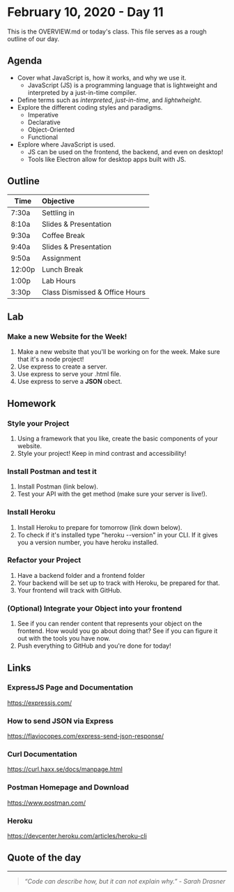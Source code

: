 # February 10, 2020 - Day 11

This is the OVERVIEW.md or today's class. This file serves as a rough outline of our day. 

## Agenda

- Cover what JavaScript is, how it works, and why we use it.
    - JavaScript (JS) is a programming language that is lightweight and interpreted by a just-in-time compiler.
- Define terms such as *interpreted*, *just-in-time*, and *lightwheight*.
- Explore the different coding styles and paradigms.
    - Imperative
    - Declarative
    - Object-Oriented 
    - Functional 
- Explore where JavaScript is used.
    - JS can be used on the frontend, the backend, and even on desktop! 
    - Tools like Electron allow for desktop apps built with JS. 


## Outline

| Time   | Objective                        |
| -------|:---------------------------------|
| 7:30a  | Settling in                      |
| 8:10a  | Slides & Presentation            |
| 9:30a  | Coffee Break                     |
| 9:40a  | Slides & Presentation            |
| 9:50a  | Assignment                       |
| 12:00p | Lunch Break                      |
| 1:00p  | Lab Hours                        |
| 3:30p  | Class Dismissed & Office Hours   |


## Lab

### Make a new Website for the Week! 

1. Make a new website that you'll be working on for the week. Make sure that it's a node project!
2. Use express to create a server. 
3. Use express to serve your .html file.
4. Use express to serve a **JSON** obect. 

## Homework

### Style your Project

1. Using a framework that you like, create the basic components of your website.
2. Style your project! Keep in mind contrast and accessibility!

### Install Postman and test it 

1. Install Postman (link below). 
2. Test your API with the get method (make sure your server is live!).

### Install Heroku

1. Install Heroku to prepare for tomorrow (link down below).
2. To check if it's installed type "heroku --version" in your CLI. If it gives you a version number, you have heroku installed.

### Refactor your Project

1. Have a backend folder and a frontend folder
2. Your backend will be set up to track with Heroku, be prepared for that.
3. Your frontend will track with GitHub.

### (Optional) Integrate your Object into your frontend

1. See if you can render content that represents your object on the frontend. How would you go about doing that? See if you can figure it out with the tools you have now.
2. Push everything to GitHub and you're done for today! 

## Links 

### ExpressJS Page and Documentation

https://expressjs.com/

### How to send JSON via Express

https://flaviocopes.com/express-send-json-response/


### Curl Documentation

https://curl.haxx.se/docs/manpage.html


### Postman Homepage and Download 

https://www.postman.com/

### Heroku

https://devcenter.heroku.com/articles/heroku-cli

## Quote of the day
---
>*“Code can describe how, but it can not explain why.” - Sarah Drasner*

